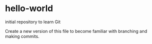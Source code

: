# hello-world
initial repository to learn Git

Create a new version of this file to become familiar with branching and making commits.
